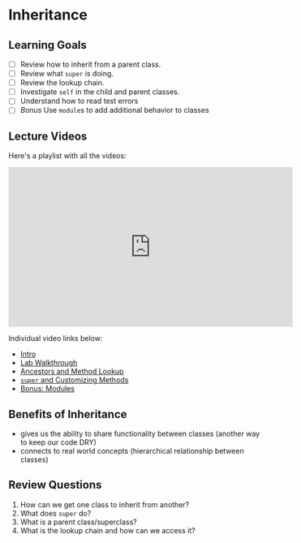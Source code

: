 # Inheritance

## Learning Goals

- [ ] Review how to inherit from a parent class.
- [ ] Review what `super` is doing.
- [ ] Review the lookup chain.
- [ ] Investigate `self` in the child and parent classes.
- [ ] Understand how to read test errors
- [ ] *Bonus* Use `module`s to add additional behavior to classes

## Lecture Videos
Here's a playlist with all the videos:

<iframe width="560" height="315" src="https://www.youtube.com/embed/videoseries?list=PLc6AmvC5Zyby4TPfNgqrH7AvACu9a0wmm" frameborder="0" allow="autoplay; encrypted-media" allowfullscreen></iframe>

Individual video links below:

- [Intro](https://youtu.be/8oqPPqQWh2g)
- [Lab Walkthrough](https://youtu.be/486sc_oa4-s)
- [Ancestors and Method Lookup](https://youtu.be/QoD5OhNwrRM)
- [`super` and Customizing Methods](https://youtu.be/PfROcV_Oy5g)
- [Bonus: Modules](https://youtu.be/WCN-hf8ZCzA)

## Benefits of Inheritance
- gives us the ability to share functionality between classes (another way to keep our code DRY)
- connects to real world concepts (hierarchical relationship between classes)

## Review Questions

1. How can we get one class to inherit from another?
2. What does `super` do?
3. What is a parent class/superclass?
4. What is the lookup chain and how can we access it?
